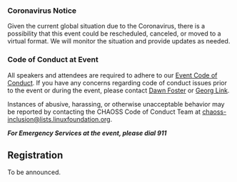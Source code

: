 ### Coronavirus Notice

Given the current global situation due to the Coronavirus, there is a possibility that this event could be rescheduled, canceled, or moved to a virtual format. We will monitor the situation and provide updates as needed.


### Code of Conduct at Event
All speakers and attendees are required to adhere to our [Event Code of Conduct](https://events.linuxfoundation.org/about/code-of-conduct/). If you have any concerns regarding code of conduct issues prior to the event or during the event, please contact [Dawn Foster](mailto:dawn@dawnfoster.com) or [Georg Link](mailto:linkgeorg@gmail.com).

Instances of abusive, harassing, or otherwise unacceptable behavior may be reported by contacting the CHAOSS Code of Conduct Team at [chaoss-inclusion@lists.linuxfoundation.org](mailto:chaoss-inclusion@lists.linuxfoundation.org).  

***For Emergency Services at the event, please dial 911***

## Registration

To be announced.
